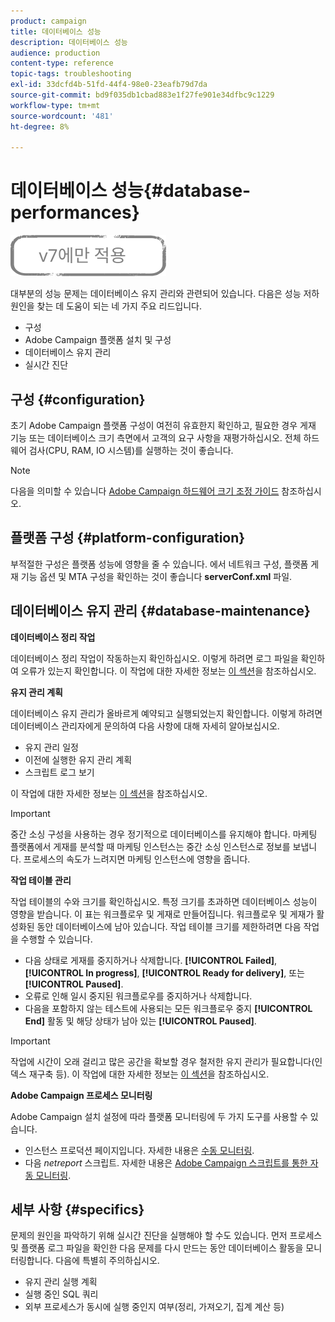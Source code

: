 ```yaml
---
product: campaign
title: 데이터베이스 성능
description: 데이터베이스 성능
audience: production
content-type: reference
topic-tags: troubleshooting
exl-id: 33dcfd4b-51fd-44f4-98e0-23eafb79d7da
source-git-commit: bd9f035db1cbad883e1f27fe901e34dfbc9c1229
workflow-type: tm+mt
source-wordcount: '481'
ht-degree: 8%

---
```


# 데이터베이스 성능{#database-performances}

![](../../assets/v7-only.svg)

대부분의 성능 문제는 데이터베이스 유지 관리와 관련되어 있습니다. 다음은 성능 저하 원인을 찾는 데 도움이 되는 네 가지 주요 리드입니다.

* 구성
* Adobe Campaign 플랫폼 설치 및 구성
* 데이터베이스 유지 관리
* 실시간 진단

## 구성 {#configuration}

초기 Adobe Campaign 플랫폼 구성이 여전히 유효한지 확인하고, 필요한 경우 게재 기능 또는 데이터베이스 크기 측면에서 고객의 요구 사항을 재평가하십시오. 전체 하드웨어 검사(CPU, RAM, IO 시스템)를 실행하는 것이 좋습니다.

>[!NOTE]
>
>다음을 의미할 수 있습니다 [Adobe Campaign 하드웨어 크기 조정 가이드](https://helpx.adobe.com/kr/campaign/kb/hardware-sizing-guide.html) 참조하십시오.

## 플랫폼 구성 {#platform-configuration}

부적절한 구성은 플랫폼 성능에 영향을 줄 수 있습니다. 에서 네트워크 구성, 플랫폼 게재 기능 옵션 및 MTA 구성을 확인하는 것이 좋습니다 **serverConf.xml** 파일.

## 데이터베이스 유지 관리 {#database-maintenance}

**데이터베이스 정리 작업**

데이터베이스 정리 작업이 작동하는지 확인하십시오. 이렇게 하려면 로그 파일을 확인하여 오류가 있는지 확인합니다. 이 작업에 대한 자세한 정보는 [이 섹션](../../production/using/database-cleanup-workflow.md)을 참조하십시오.

**유지 관리 계획**

데이터베이스 유지 관리가 올바르게 예약되고 실행되었는지 확인합니다. 이렇게 하려면 데이터베이스 관리자에게 문의하여 다음 사항에 대해 자세히 알아보십시오.

* 유지 관리 일정
* 이전에 실행한 유지 관리 계획
* 스크립트 로그 보기

이 작업에 대한 자세한 정보는 [이 섹션](../../production/using/recommendations.md)을 참조하십시오.

>[!IMPORTANT]
>
>중간 소싱 구성을 사용하는 경우 정기적으로 데이터베이스를 유지해야 합니다. 마케팅 플랫폼에서 게재를 분석할 때 마케팅 인스턴스는 중간 소싱 인스턴스로 정보를 보냅니다. 프로세스의 속도가 느려지면 마케팅 인스턴스에 영향을 줍니다.

**작업 테이블 관리**

작업 테이블의 수와 크기를 확인하십시오. 특정 크기를 초과하면 데이터베이스 성능이 영향을 받습니다. 이 표는 워크플로우 및 게재로 만들어집니다. 워크플로우 및 게재가 활성화된 동안 데이터베이스에 남아 있습니다. 작업 테이블 크기를 제한하려면 다음 작업을 수행할 수 있습니다.

* 다음 상태로 게재를 중지하거나 삭제합니다. **[!UICONTROL Failed]**, **[!UICONTROL In progress]**, **[!UICONTROL Ready for delivery]**, 또는 **[!UICONTROL Paused]**.
* 오류로 인해 일시 중지된 워크플로우를 중지하거나 삭제합니다.
* 다음을 포함하지 않는 테스트에 사용되는 모든 워크플로우 중지 **[!UICONTROL End]** 활동 및 해당 상태가 남아 있는 **[!UICONTROL Paused]**.

>[!IMPORTANT]
>
>작업에 시간이 오래 걸리고 많은 공간을 확보할 경우 철저한 유지 관리가 필요합니다(인덱스 재구축 등). 이 작업에 대한 자세한 정보는 [이 섹션](../../production/using/recommendations.md)을 참조하십시오.

**Adobe Campaign 프로세스 모니터링**

Adobe Campaign 설치 설정에 따라 플랫폼 모니터링에 두 가지 도구를 사용할 수 있습니다.

* 인스턴스 프로덕션 페이지입니다. 자세한 내용은 [수동 모니터링](../../production/using/monitoring-processes.md#manual-monitoring).
* 다음 *netreport* 스크립트. 자세한 내용은 [Adobe Campaign 스크립트를 통한 자동 모니터링](../../production/using/monitoring-processes.md#automatic-monitoring-via-adobe-campaign-scripts).

## 세부 사항 {#specifics}

문제의 원인을 파악하기 위해 실시간 진단을 실행해야 할 수도 있습니다. 먼저 프로세스 및 플랫폼 로그 파일을 확인한 다음 문제를 다시 만드는 동안 데이터베이스 활동을 모니터링합니다. 다음에 특별히 주의하십시오.

* 유지 관리 실행 계획
* 실행 중인 SQL 쿼리
* 외부 프로세스가 동시에 실행 중인지 여부(정리, 가져오기, 집계 계산 등)
